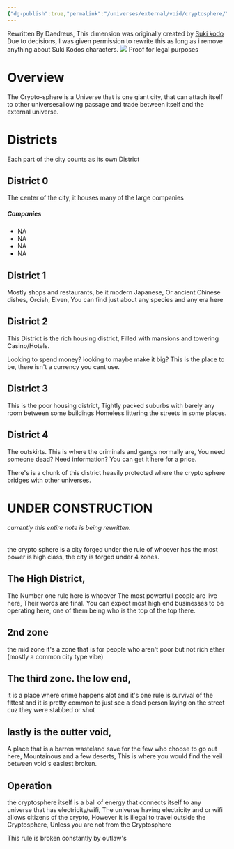 ```yaml
---
{"dg-publish":true,"permalink":"/universes/external/void/cryptosphere/","created":"2024-07-03T21:05:41.055-05:00","updated":"2024-06-18T21:11:56.000-05:00"}
---
```


Rewritten By Daedreus, This dimension was originally created by [Suki kodo](https://twitter.com/SukiKodo) Due to decisions, I was given permission to rewrite this as long as i remove anything about Suki Kodos characters.
![](https://storage.daedreus.com/Website%20assets/Suki%20kodo%20permission.png)
Proof for legal purposes


# Overview

The Crypto-sphere is a Universe that is one giant city, that can attach itself to other universesallowing passage and trade between itself and the external universe.


# Districts

Each part of the city counts as its own District
##  District 0 
 The center of the city, it houses many of the large companies 
##### Companies
 - NA
 - NA
 - NA
 - NA
## District 1
Mostly shops and restaurants, be it modern Japanese, Or ancient Chinese dishes, Orcish, Elven, You can find just about any species and any era here

## District 2
This District is the rich housing district, Filled with mansions and towering Casino/Hotels. 

Looking to spend money? 
looking to maybe make it big? 
This is the place to be, there isn't a currency you cant use.

## District 3
This is the poor housing district, 
Tightly packed suburbs with barely any room between some buildings
Homeless littering the streets in some places.

## District 4
The outskirts. This is where the criminals and gangs normally are, You need someone dead? Need information? You can get it here for a price.

There's is a chunk of this district heavily protected where the crypto sphere bridges with other universes.
# UNDER CONSTRUCTION
######  currently this entire note is being rewritten.


the crypto sphere is a city forged under the rule of whoever has the most power is high class, the city is forged under 4 zones.

## The High District,

The Number one rule here is whoever The most powerfull people are live here, Their words are final. You can expect most high end businesses to be operating here, one of them being who is the top of the top there.

## 2nd zone

the mid zone it's a zone that is for people who aren't poor but not rich ether (mostly a common city type vibe)

## The third zone. the low end,

it is a place where crime happens alot and it's one rule is survival of the fittest and it is pretty common to just see a dead person laying on the street cuz they were stabbed or shot

## lastly is the outter void,

A place that is a barren wasteland save for the few who choose to go out here, Mountainous and a few deserts, This is where you would find the veil between void's easiest broken.

## Operation

the cryptosphere itself is a ball of energy that connects itself to any universe that has electricity/wifi, The universe having electricity and or wifi allows citizens of the crypto, However it is illegal to travel outside the Cryptosphere, Unless you are not from the Cryptosphere

This rule is broken constantly by outlaw's
